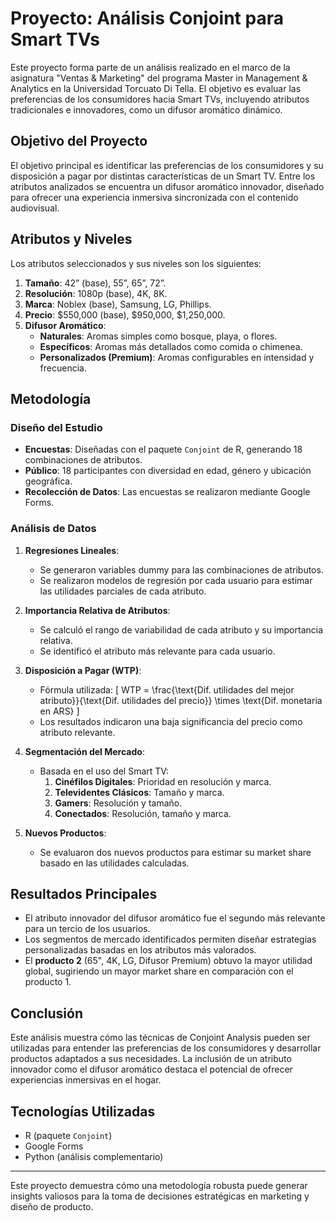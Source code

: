 # Proyecto: Análisis Conjoint para Smart TVs

Este proyecto forma parte de un análisis realizado en el marco de la asignatura "Ventas & Marketing" del programa Master in Management & Analytics en la Universidad Torcuato Di Tella. El objetivo es evaluar las preferencias de los consumidores hacia Smart TVs, incluyendo atributos tradicionales e innovadores, como un difusor aromático dinámico.

## Objetivo del Proyecto

El objetivo principal es identificar las preferencias de los consumidores y su disposición a pagar por distintas características de un Smart TV. Entre los atributos analizados se encuentra un difusor aromático innovador, diseñado para ofrecer una experiencia inmersiva sincronizada con el contenido audiovisual.

## Atributos y Niveles

Los atributos seleccionados y sus niveles son los siguientes:

1. **Tamaño**: 42” (base), 55”, 65”, 72”.
2. **Resolución**: 1080p (base), 4K, 8K.
3. **Marca**: Noblex (base), Samsung, LG, Phillips.
4. **Precio**: $550,000 (base), $950,000, $1,250,000.
5. **Difusor Aromático**:
   - **Naturales**: Aromas simples como bosque, playa, o flores.
   - **Específicos**: Aromas más detallados como comida o chimenea.
   - **Personalizados (Premium)**: Aromas configurables en intensidad y frecuencia.

## Metodología

### Diseño del Estudio
- **Encuestas**: Diseñadas con el paquete `Conjoint` de R, generando 18 combinaciones de atributos.
- **Público**: 18 participantes con diversidad en edad, género y ubicación geográfica.
- **Recolección de Datos**: Las encuestas se realizaron mediante Google Forms.

### Análisis de Datos
1. **Regresiones Lineales**: 
   - Se generaron variables dummy para las combinaciones de atributos.
   - Se realizaron modelos de regresión por cada usuario para estimar las utilidades parciales de cada atributo.

2. **Importancia Relativa de Atributos**:
   - Se calculó el rango de variabilidad de cada atributo y su importancia relativa.
   - Se identificó el atributo más relevante para cada usuario.

3. **Disposición a Pagar (WTP)**:
   - Fórmula utilizada:
     \[
     WTP = \frac{\text{Dif. utilidades del mejor atributo}}{\text{Dif. utilidades del precio}} \times \text{Dif. monetaria en ARS}
     \]
   - Los resultados indicaron una baja significancia del precio como atributo relevante.

4. **Segmentación del Mercado**:
   - Basada en el uso del Smart TV:
     1. **Cinéfilos Digitales**: Prioridad en resolución y marca.
     2. **Televidentes Clásicos**: Tamaño y marca.
     3. **Gamers**: Resolución y tamaño.
     4. **Conectados**: Resolución, tamaño y marca.

5. **Nuevos Productos**:
   - Se evaluaron dos nuevos productos para estimar su market share basado en las utilidades calculadas.

## Resultados Principales

- El atributo innovador del difusor aromático fue el segundo más relevante para un tercio de los usuarios.
- Los segmentos de mercado identificados permiten diseñar estrategias personalizadas basadas en los atributos más valorados.
- El **producto 2** (65", 4K, LG, Difusor Premium) obtuvo la mayor utilidad global, sugiriendo un mayor market share en comparación con el producto 1.

## Conclusión

Este análisis muestra cómo las técnicas de Conjoint Analysis pueden ser utilizadas para entender las preferencias de los consumidores y desarrollar productos adaptados a sus necesidades. La inclusión de un atributo innovador como el difusor aromático destaca el potencial de ofrecer experiencias inmersivas en el hogar.

## Tecnologías Utilizadas

- R (paquete `Conjoint`)
- Google Forms
- Python (análisis complementario)

---

Este proyecto demuestra cómo una metodología robusta puede generar insights valiosos para la toma de decisiones estratégicas en marketing y diseño de producto.
